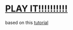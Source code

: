 # [PLAY IT!!!!!!!!!!](https://amanduhhhh.github.io/cats-n-dawgs/)<br>
based on this [tutorial](https://www.youtube.com/watch?v=0qtg-9M3peI)

